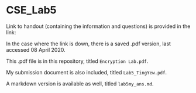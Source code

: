 # CSE_Lab5



Link to handout (containing the information and questions) is provided in the link:

[Google Docs]: https://docs.google.com/document/d/1rdaoR-MLJjrWmuXajaKhBNKAQ4hwMyMLxrbAXL5XdYY/edit	"Encryption Lab"

In the case where the link is down, there is a saved .pdf version, last accessed 08 April 2020.

This .pdf file is in this repository, titled `Encryption Lab.pdf`.

My submission document is also included, titled `Lab5_TingYew.pdf`. 

A markdown version is available as well, titled `lab5my_ans.md`.

























